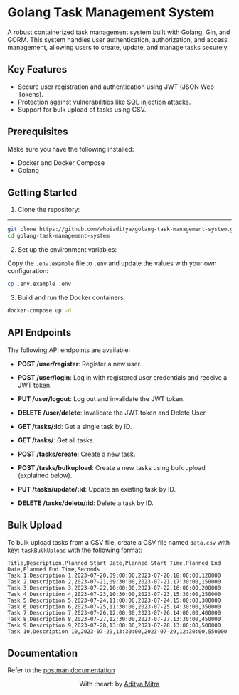 # Golang Task Management System

A robust containerized task management system built with Golang, Gin, and GORM. This system handles user authentication, authorization, and access management, allowing users to create, update, and manage tasks securely.

## Key Features

- Secure user registration and authentication using JWT (JSON Web Tokens).
- Protection against vulnerabilities like SQL injection attacks.
- Support for bulk upload of tasks using CSV.

## Prerequisites

Make sure you have the following installed:

- Docker and Docker Compose
- Golang

## Getting Started

1. Clone the repository:
****
```bash
git clone https://github.com/whoiaditya/golang-task-management-system.git
cd golang-task-management-system
```

2. Set up the environment variables:

Copy the `.env.example` file to `.env` and update the values with your own configuration:

```bash
cp .env.example .env
```

3. Build and run the Docker containers:

```bash
docker-compose up -d
```

## API Endpoints

The following API endpoints are available:

- **POST /user/register**: Register a new user.
- **POST /user/login**: Log in with registered user credentials and receive a JWT token.
- **PUT /user/logout**: Log out and invalidate the JWT token.
- **DELETE /user/delete**: Invalidate the JWT token and Delete User.
  
- **GET /tasks/:id**: Get a single task by ID.
- **GET /tasks/**: Get all tasks.
- **POST /tasks/create**: Create a new task.
- **POST /tasks/bulkupload**: Create a new tasks using bulk upload (explained below).
- **PUT /tasks/update/:id**: Update an existing task by ID.
- **DELETE /tasks/delete/:id**: Delete a task by ID.

## Bulk Upload

To bulk upload tasks from a CSV file, create a CSV file named `data.csv` with key: `taskBulkUpload` with the following format:

```
Title,Description,Planned Start Date,Planned Start Time,Planned End Date,Planned End Time,Seconds
Task 1,Description 1,2023-07-20,09:00:00,2023-07-20,18:00:00,120000
Task 2,Description 2,2023-07-21,09:30:00,2023-07-21,17:30:00,150000
Task 3,Description 3,2023-07-22,10:00:00,2023-07-22,16:00:00,200000
Task 4,Description 4,2023-07-23,10:30:00,2023-07-23,15:30:00,250000
Task 5,Description 5,2023-07-24,11:00:00,2023-07-24,15:00:00,300000
Task 6,Description 6,2023-07-25,11:30:00,2023-07-25,14:30:00,350000
Task 7,Description 7,2023-07-26,12:00:00,2023-07-26,14:00:00,400000
Task 8,Description 8,2023-07-27,12:30:00,2023-07-27,13:30:00,450000
Task 9,Description 9,2023-07-28,13:00:00,2023-07-28,13:00:00,500000
Task 10,Description 10,2023-07-29,13:30:00,2023-07-29,12:30:00,550000
```
## Documentation
Refer to the [postman documentation](https://documenter.getpostman.com/view/16151723/2s946mZ9Zr)

<p align="center">
	With :heart: by <a href="https://github.com/whoisaditya" target="_blank">Aditya Mitra</a>
</p>

